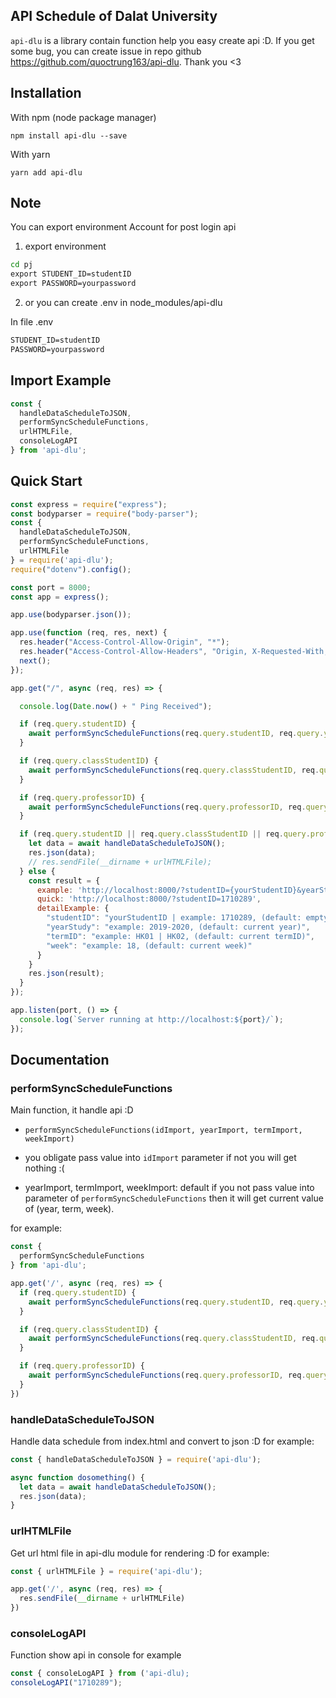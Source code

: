 
## API Schedule of Dalat University

`api-dlu` is a library contain function help you easy create api :D. If you get some bug, you can create issue in repo github https://github.com/quoctrung163/api-dlu. Thank you <3

## Installation
With npm (node package manager)
```
npm install api-dlu --save
```

With yarn 
```
yarn add api-dlu
```

## Note
You can export environment Account for post login api

1. export environment
```cmd
cd pj
export STUDENT_ID=studentID
export PASSWORD=yourpassword
```

2. or you can create .env in node_modules/api-dlu

In file .env
```cmd
STUDENT_ID=studentID
PASSWORD=yourpassword
```

## Import Example
```ts
const {
  handleDataScheduleToJSON,
  performSyncScheduleFunctions,
  urlHTMLFile,
  consoleLogAPI
} from 'api-dlu';
```

## Quick Start
```js
const express = require("express");
const bodyparser = require("body-parser");
const {
  handleDataScheduleToJSON,
  performSyncScheduleFunctions,
  urlHTMLFile
} = require('api-dlu');
require("dotenv").config();

const port = 8000;
const app = express();

app.use(bodyparser.json());

app.use(function (req, res, next) {
  res.header("Access-Control-Allow-Origin", "*");
  res.header("Access-Control-Allow-Headers", "Origin, X-Requested-With, Content-Type, Accept");
  next();
});

app.get("/", async (req, res) => {

  console.log(Date.now() + " Ping Received");

  if (req.query.studentID) {
    await performSyncScheduleFunctions(req.query.studentID, req.query.yearStudy, req.query.termID, req.query.week);
  }

  if (req.query.classStudentID) {
    await performSyncScheduleFunctions(req.query.classStudentID, req.query.yearStudy, req.query.termID, req.query.week);
  }

  if (req.query.professorID) {
    await performSyncScheduleFunctions(req.query.professorID, req.query.yearStudy, req.query.termID, req.query.week);
  }

  if (req.query.studentID || req.query.classStudentID || req.query.professorID) {
    let data = await handleDataScheduleToJSON();
    res.json(data);
    // res.sendFile(__dirname + urlHTMLFile);
  } else {
    const result = {
      example: 'http://localhost:8000/?studentID={yourStudentID}&yearStudy=2019-2020&termID=HK02&week=18',
      quick: 'http://localhost:8000/?studentID=1710289',
      detailExample: {
        "studentID": "yourStudentID | example: 1710289, (default: empty)",
        "yearStudy": "example: 2019-2020, (default: current year)",
        "termID": "example: HK01 | HK02, (default: current termID)",
        "week": "example: 18, (default: current week)"
      }
    }
    res.json(result);
  }
});

app.listen(port, () => {
  console.log(`Server running at http://localhost:${port}/`);
});
```

## Documentation
### performSyncScheduleFunctions

Main function, it handle api :D

- `performSyncScheduleFunctions(idImport, yearImport, termImport, weekImport)`

- you obligate pass value into `idImport` parameter if not you will get nothing :(

- yearImport, termImport, weekImport: default if you not pass value into parameter of `performSyncScheduleFunctions` then it will get current value of (year, term, week).

for example:
```ts
const {
  performSyncScheduleFunctions
} from 'api-dlu';

app.get('/', async (req, res) => {
  if (req.query.studentID) {
    await performSyncScheduleFunctions(req.query.studentID, req.query.yearStudy, req.query.termID, req.query.week);
  }

  if (req.query.classStudentID) {
    await performSyncScheduleFunctions(req.query.classStudentID, req.query.yearStudy, req.query.termID, req.query.week);
  }

  if (req.query.professorID) {
    await performSyncScheduleFunctions(req.query.professorID, req.query.yearStudy, req.query.termID, req.query.week);
  }
})

```

### handleDataScheduleToJSON
Handle data schedule from index.html and convert to json :D
for example:
```ts
const { handleDataScheduleToJSON } = require('api-dlu');

async function dosomething() {
  let data = await handleDataScheduleToJSON();
  res.json(data);
}
```

### urlHTMLFile
Get url html file in api-dlu module for rendering :D
for example:
```ts
const { urlHTMLFile } = require('api-dlu');

app.get('/', async (req, res) => {
  res.sendFile(__dirname + urlHTMLFile)
})
```

### consoleLogAPI
Function show api in console
for example
```ts
const { consoleLogAPI } from ('api-dlu);
consoleLogAPI("1710289");
```